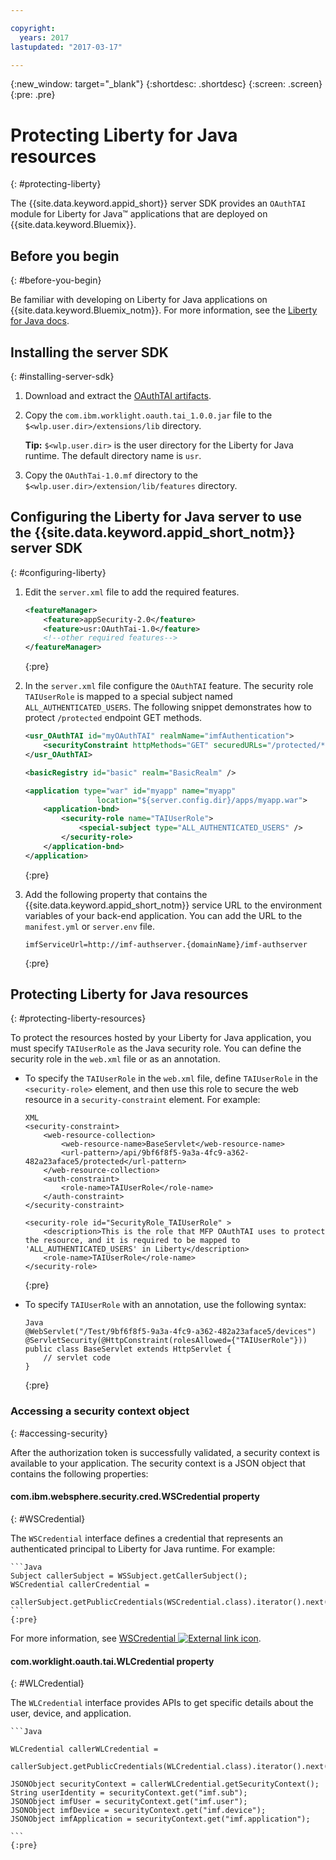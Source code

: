 ```yaml
---

copyright:
  years: 2017
lastupdated: "2017-03-17"

---
```

{:new_window: target="_blank"}
{:shortdesc: .shortdesc}
{:screen: .screen}
{:pre: .pre}


# Protecting Liberty for Java resources
{: #protecting-liberty}

The {{site.data.keyword.appid_short}} server SDK provides an `OAuthTAI` module for Liberty for Java&trade;  applications that are deployed on {{site.data.keyword.Bluemix}}.


## Before you begin
{: #before-you-begin}

Be familiar with developing on Liberty for Java applications on {{site.data.keyword.Bluemix_notm}}. For more information, see the [Liberty for Java docs](/docs/runtimes/liberty/index.html).

## Installing the server SDK
{: #installing-server-sdk}

1. Download and extract the [OAuthTAI artifacts](https://imf-tai.{DomainName}/public/TAI.zip).
2. Copy the `com.ibm.worklight.oauth.tai_1.0.0.jar` file to the `$<wlp.user.dir>/extensions/lib` directory.

	**Tip:** `$<wlp.user.dir>` is the user directory for the Liberty for Java runtime. The default directory name is `usr`.
3. Copy the `OAuthTai-1.0.mf` directory to the `$<wlp.user.dir>/extension/lib/features` directory.


## Configuring the Liberty for Java server to use the {{site.data.keyword.appid_short_notm}} server SDK
{: #configuring-liberty}

1. Edit the `server.xml` file to add the required features.

	```XML
	<featureManager>
		<feature>appSecurity-2.0</feature>
		<feature>usr:OAuthTai-1.0</feature>
		<!--other required features-->
	</featureManager>

	```
	{:pre}

2. In the `server.xml` file configure the `OAuthTAI` feature. The security role `TAIUserRole` is mapped to a special subject named `ALL_AUTHENTICATED_USERS`. The following snippet demonstrates how to protect `/protected` endpoint GET methods. <!---SHAWNA: What?--->

	```XML
	<usr_OAuthTAI id="myOAuthTAI" realmName="imfAuthentication">
		<securityConstraint httpMethods="GET" securedURLs="/protected/*"/>
	</usr_OAuthTAI>

	<basicRegistry id="basic" realm="BasicRealm" />

	<application type="war" id="myapp" name="myapp"
					location="${server.config.dir}/apps/myapp.war">
		<application-bnd>
			<security-role name="TAIUserRole">
				<special-subject type="ALL_AUTHENTICATED_USERS" />
			</security-role>
		</application-bnd>
	</application>
	```
	{:pre}

3. Add the following property that contains the {{site.data.keyword.appid_short_notm}} service URL to the environment variables of your back-end application. You can add the URL to the `manifest.yml` or `server.env` file.

	```
	imfServiceUrl=http://imf-authserver.{domainName}/imf-authserver
	```
	{:pre}

## Protecting Liberty for Java resources
{: #protecting-liberty-resources}

To protect the resources hosted by your Liberty for Java application, you must specify `TAIUserRole` as the Java security role. You can define the security role in the `web.xml` file or as an annotation.

* To specify the `TAIUserRole` in the `web.xml` file, define `TAIUserRole` in the `<security-role>` element, and then use this role to secure the web resource in a `security-constraint` element.
For example:

	```
  XML
	<security-constraint>
		<web-resource-collection>
			<web-resource-name>BaseServlet</web-resource-name>
			<url-pattern>/api/9bf6f8f5-9a3a-4fc9-a362-482a23aface5/protected</url-pattern>
		</web-resource-collection>
		<auth-constraint>
			<role-name>TAIUserRole</role-name>
		</auth-constraint>
	</security-constraint>

	<security-role id="SecurityRole_TAIUserRole" >
		<description>This is the role that MFP OAuthTAI uses to protect the resource, and it is required to be mapped to 'ALL_AUTHENTICATED_USERS' in Liberty</description>
		<role-name>TAIUserRole</role-name>
	</security-role>
	```
	{:pre}

* To specify `TAIUserRole` with an annotation, use the following syntax:

	```
  Java
	@WebServlet("/Test/9bf6f8f5-9a3a-4fc9-a362-482a23aface5/devices")
	@ServletSecurity(@HttpConstraint(rolesAllowed={"TAIUserRole"}))
	public class BaseServlet extends HttpServlet {
	    // servlet code
	}
	```
	{:pre}

### Accessing a security context object
{: #accessing-security}

After the authorization token is successfully validated, a security context is available to your application. The security context is a JSON object that contains the following properties:

#### com.ibm.websphere.security.cred.WSCredential property
{: #WSCredential}

The `WSCredential` interface defines a credential that represents an authenticated principal to Liberty for Java runtime. For example:

    ```Java
    Subject callerSubject = WSSubject.getCallerSubject();
    WSCredential callerCredential =
        callerSubject.getPublicCredentials(WSCredential.class).iterator().next();
    ```
    {:pre}

For more information, see <a href="http://www-01.ibm.com/support/knowledgecenter/api/content/nl/en-us/SSEQTP_7.0.0/com.ibm.websphere.javadoc.doc/web/apidocs/index.html?com/ibm/websphere/security/cred/WSCredential.html" target="_blank">WSCredential <img src="../../icons/launch-glyph.svg" alt="External link icon"></a>.

#### com.worklight.oauth.tai.WLCredential property
{: #WLCredential}

The `WLCredential` interface provides APIs to get specific details about the user, device, and application.

    ```Java

    WLCredential callerWLCredential =
    				callerSubject.getPublicCredentials(WLCredential.class).iterator().next();

    JSONObject securityContext = callerWLCredential.getSecurityContext();
    String userIdentity = securityContext.get("imf.sub");
    JSONObject imfUser = securityContext.get("imf.user");
    JSONObject imfDevice = securityContext.get("imf.device");
    JSONObject imfApplication = securityContext.get("imf.application");

    ```
    {:pre}
